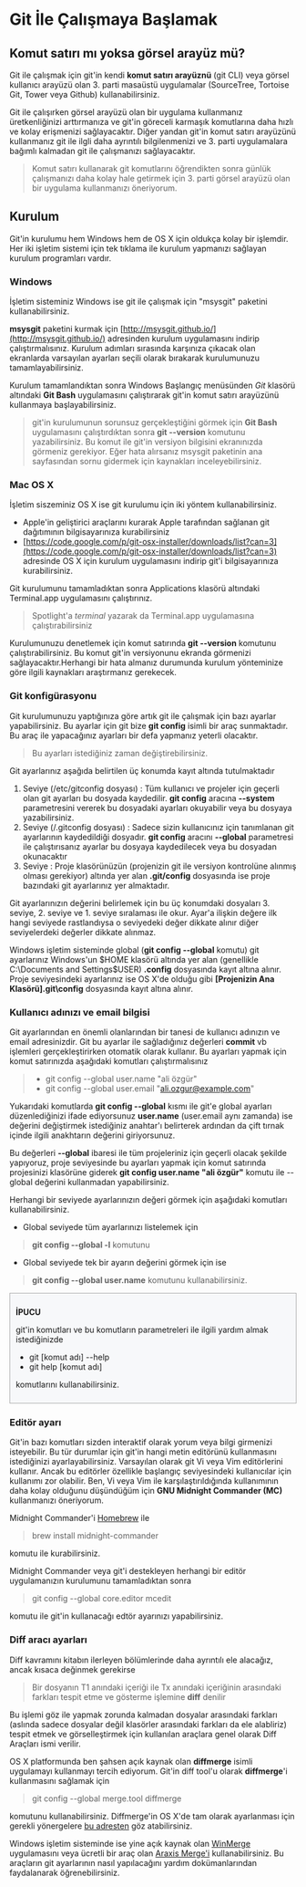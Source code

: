 # Git İle Çalışmaya Başlamak

## Komut satırı mı yoksa görsel arayüz mü?

Git ile çalışmak için git'in kendi **komut satırı arayüznü** (git CLI) veya görsel kullanıcı arayüzü olan 3. parti masaüstü uygulamalar (SourceTree, Tortoise Git, Tower veya Github) kullanabilirsiniz.

Git ile çalışırken görsel arayüzü olan bir uygulama kullanmanız üretkenliğinizi arttırmanıza ve git'in göreceli karmaşık komutlarına daha hızlı ve kolay erişmenizi sağlayacaktır. Diğer yandan git'in komut satırı arayüzünü kullanmanız git ile ilgli daha ayrıntılı bilgilenmenizi ve 3. parti uygulamalara bağımlı kalmadan git ile çalışmanızı sağlayacaktır.

> Komut satırı kullanarak git komutlarını öğrendikten sonra günlük çalışmanızı daha kolay hale getirmek için 3. parti görsel arayüzü olan bir uygulama kullanmanızı öneriyorum.

## Kurulum

Git'in kurulumu hem Windows hem de OS X için oldukça kolay bir işlemdir. Her iki işletim sistemi için tek tıklama ile kurulum yapmanızı sağlayan kurulum programları vardır.

### Windows
İşletim sisteminiz Windows ise git ile çalışmak için "msysgit" paketini kullanabilirsiniz.

**msysgit** paketini kurmak için [http://msysgit.github.io/](http://msysgit.github.io/) adresinden kurulum uygulamasını indirip çalıştırmalısınız. Kurulum adımları sırasında karşınıza çıkacak olan ekranlarda varsayılan ayarları seçili olarak bırakarak kurulumunuzu tamamlayabilirsiniz.

Kurulum tamamlandıktan sonra Windows Başlangıç menüsünden *Git* klasörü altındaki **Git Bash** uygulamasını çalıştırarak git'in komut satırı arayüzünü kullanmaya başlayabilirsiniz.

> git'in kurulumunun sorunsuz gerçekleştiğini görmek için **Git Bash** uygulamasını çalıştırdıktan sonra **git --version** komutunu yazabilirsiniz. Bu komut ile git'in versiyon bilgisini ekranınızda görmeniz gerekiyor. Eğer hata alırsanız msysgit paketinin ana sayfasından sornu gidermek için kaynakları inceleyebilirsiniz.

### Mac OS X

İşletim siszeminiz OS X ise git kurulumu için iki yöntem kullanabilirsiniz.
* Apple'in geliştirici araçlarını kurarak Apple tarafından sağlanan git dağıtımının bilgisayarınıza kurabilirsiniz
* [https://code.google.com/p/git-osx-installer/downloads/list?can=3](https://code.google.com/p/git-osx-installer/downloads/list?can=3) adresinde OS X için kurulum uygulamasını indirip git'i bilgisayarınıza kurabilirsiniz.

Git kurulumunu tamamladıktan sonra Applications klasörü altındaki Terminal.app uygulamasını çalıştırınız.

> Spotlight'a *terminal* yazarak da Terminal.app uygulamasına çalıştırabilirsiniz

Kurulumunuzu denetlemek için komut satırında **git --version** komutunu çalıştırabilirsiniz. Bu komut git'in versiyonunu ekranda görmenizi sağlayacaktır.Herhangi bir hata almanız durumunda kurulum yönteminize göre ilgili kaynakları araştırmanız gerekecek.

### Git konfigürasyonu
Git kurulumunuzu yaptığınıza göre artık git ile çalışmak için bazı ayarlar yapabilirsiniz. Bu ayarlar için git bize **git config** isimli bir araç sunmaktadır. Bu araç ile yapacağınız ayarları bir defa yapmanız yeterli olacaktır.

> Bu ayarları istediğiniz zaman değiştirebilirsiniz.

Git ayarlarınız aşağıda belirtilen üç konumda kayıt altında tutulmaktadır


1. Seviye (/etc/gitconfig dosyası) : Tüm kullanıcı ve projeler için geçerli olan git ayarları bu dosyada kaydedilir. **git config** aracına **--system** parametresini vererek bu dosyadaki ayarları okuyabilir veya bu dosyaya yazabilirsiniz.
2. Seviye (/.gitconfig dosyası) : Sadece sizin kullanıcınız için tanımlanan git ayarlarının kaydedildiği dosyadır. **git config** aracını **--global** parametresi ile çalıştırısanız ayarlar bu dosyaya kaydedilecek veya bu dosyadan okunacaktır
3. Seviye : Proje klasörünüzün (projenizin git ile versiyon kontrolüne alınmış olması gerekiyor) altında yer alan  **.git/config** dosyasında ise proje bazındaki git ayarlarınız yer almaktadır.

Git ayarlarınızın değerini belirlemek için bu üç konumdaki dosyaları 3. seviye, 2. seviye ve 1. seviye sıralaması ile okur. Ayar'a ilişkin değere ilk hangi seviyede rastlandıysa o seviyedeki değer dikkate alınır diğer seviyelerdeki değerler dikkate alınmaz.

Windows işletim sisteminde global (**git config --global** komutu) git ayarlarınız Windows'un $HOME klasörü altında yer alan (genellikle C:\Documents and Settings\$USER) **.config** dosyasında kayıt altına alınır. Proje seviyesindeki ayarlarınız ise OS X'de olduğu gibi **[Projenizin Ana Klasörü]\.git\config** dosyasında kayıt altına alınır.

### Kullanıcı adınızı ve email bilgisi

Git ayarlarından en önemli olanlarından bir tanesi de kullanıcı adınızın ve email adresinizdir. Git bu ayarlar ile sağladığınız değerleri **commit** vb işlemleri gerçekleştirirken otomatik olarak kullanır. Bu ayarları yapmak için komut satırınızda aşağıdaki komutları çalıştırmalısınız
> * git config --global user.name "ali özgür"
> * git config --global user.email "ali.ozgur@example.com"

Yukarıdaki komutlarda **git config --global** kısmı ile git'e global ayarları düzenlediğinizi ifade ediyorsunuz **user.name** (user.email aynı zamanda) ise değerini değiştirmek istediğiniz anahtar'ı belirterek ardından da çift tırnak içinde ilgili anakhtarın değerini giriyorsunuz.

Bu değerleri **--global** ibaresi ile tüm projeleriniz için geçerli olacak şekilde yapıyoruz, proje seviyesinde bu ayarları yapmak için komut satırında projesinizi klasörüne giderek **git config user.name "ali özgür"** komutu ile --global değerini kullanmadan yapabilirsiniz.

Herhangi bir seviyede ayarlarınızın değeri görmek için aşağıdaki komutları kullanabilirsiniz.

* Global seviyede tüm ayarlarınızı listelemek için
> **git config --global -l** komutunu
* Global seviyede tek bir ayarın değerini görmek için ise
> **git config --global user.name** komutunu kullanabilirsiniz.

<div style="background-color:rgb(247,248,250); padding:10px; marign:10px; border:1px solid darkgrey">
    <p style="font-weight:bold">İPUCU</p>
    <p>git'in komutları ve bu komutların parametreleri ile ilgili yardım almak istediğinizde
        <ul>
            <li>git [komut adı] --help</li>
            <li>git help [komut adı]</li>
        </ul>
    komutlarını kullanabilirsiniz.
    </p>
</div>

### Editör ayarı
Git'in bazı komutları sizden interaktif olarak yorum veya bilgi girmenizi isteyebilir. Bu tür durumlar için git'in hangi metin editörünü kullanmasını istediğinizi ayarlayabilirsiniz. Varsayılan olarak git Vi veya Vim editörlerini kullanır. Ancak bu editörler özellikle başlangıç seviyesindeki kullanıcılar için kullanımı zor olabilir. Ben, Vi veya Vim ile karşılaştırıldığında kullanımının daha kolay olduğunu düşündüğüm için **GNU Midnight Commander (MC)** kullanmanızı öneriyorum.

Midnight Commander'i [Homebrew](http://brew.sh/) ile
> brew install midnight-commander

komutu ile kurabilirsiniz.

Midnight Commander veya git'i destekleyen herhangi bir editör uygulamanızın kurulumunu tamamladıktan sonra

> git config --global core.editor mcedit

komutu ile git'in kullanacağı edtör ayarınızı yapabilirsiniz.

### Diff aracı ayarları

Diff kavramını kitabın ilerleyen bölümlerinde daha ayrıntılı ele alacağız, ancak kısaca değinmek gerekirse

> Bir dosyanın T1 anındaki içeriği ile Tx anındaki içeriğinin arasındaki farkları tespit etme ve gösterme işlemine **diff** denilir

Bu işlemi göz ile yapmak zorunda kalmadan dosyalar arasındaki farkları (aslında sadece dosyalar değil klasörler arasındaki farkları da ele alabliriz) tespit etmek ve görselleştirmek için kullanılan araçlara genel olarak Diff Araçları ismi verilir.

OS X platformunda ben şahsen açık kaynak olan **diffmerge** isimli uygulamayı kullanmayı tercih ediyorum. Git'in diff tool'u olarak **diffmerge**'i kullanmasını sağlamak için
> git config --global merge.tool diffmerge

komutunu kullanabilirsiniz. Diffmerge'in OS X'de tam olarak ayarlanması için gerekli yönergelere [bu adresten](http://twobitlabs.com/2011/08/install-diffmerge-git-mac-os-x/) göz atabilirsiniz.

Windows işletim sisteminde ise yine açık kaynak olan [WinMerge](http://winmerge.org/downloads/) uygulamasını veya ücretli bir araç olan [Araxis Merge'i](http://www.araxis.com/merge/download.en) kullanabilirsiniz. Bu araçların git ayarlarının nasıl yapılacağını yardım dokümanlarından faydalanarak öğrenebilirsiniz.




